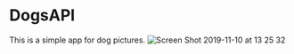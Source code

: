 # DogsAPI
This is a simple app for dog pictures.
![Screen Shot 2019-11-10 at 13 25 32](https://user-images.githubusercontent.com/50084891/68543290-d8400d00-03bd-11ea-85f1-35e27f07a51d.png)
